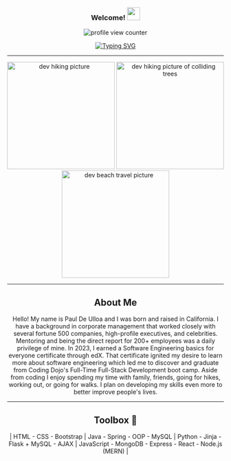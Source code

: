 <!-- Header -->
<h3 align="center">
  Welcome! 
  <img src= "https://github.com/PaulDeUlloa/PaulDeUlloa/assets/135933615/e7af9c9a-7633-4b9a-b09f-e672b22c654d" width = 30px> 
  
</h3>

<!-- Profile View Counter -->
<p align="center"> 
  <img src="https://komarev.com/ghpvc/?username=PaulDeUlloa&label=Paul's%20profile%20views&color=brightgreen&style=for-the-badge" alt="profile view counter" />
</p>

<!-- Type Writing -->
<div align="center">
  <a href="https://git.io/typing-svg"><img src="https://readme-typing-svg.demolab.com?font=Sofia&duration=3000&pause=700&color=0CFF19&background=FFFFFF00&random=false&width=450&height=60&lines=%E2%9C%A8+Let's+make+a+positive+impact+on+peoples+lives+%E2%9C%A8;_____%F0%9F%8E%A7+Full-Stack+Software+Developer++%F0%9F%92%BB_____;______%F0%9F%92%9A%F0%9F%8C%B2Enjoy+your+time+here%F0%9F%8C%B2%F0%9F%92%9A______" alt="Typing SVG" /></a>
</div>

<hr>

<!-- Dev Pictures -->
<div display="flex" flex-direction="column" align="center" >
  <img src="https://github.com/PaulDeUlloa/PaulDeUlloa/assets/135933615/a255efb4-7b23-457f-a5c4-d537892de5e1" alt="dev hiking picture" width="250" height="250" />
  <img src="https://github.com/PaulDeUlloa/PaulDeUlloa/assets/135933615/68091345-209f-4dd7-aa7b-85608b2ebbbb" alt="dev hiking picture of colliding trees" width="250" height="250" />
  <img src="https://github.com/PaulDeUlloa/PaulDeUlloa/assets/135933615/dba2ea0a-73e6-4ba7-b2bd-28958ab95460" alt="dev beach travel picture" width="250" height="250" />
</div>

<hr>

<!-- About Me -->
<h2 align="center"> About Me </h2>
<div align="center">
  <p>
    Hello! My name is Paul De Ulloa and I was born and raised in California. I have a background in corporate management that worked closely with several fortune 500 companies, high-profile executives, and celebrities. Mentoring and being the direct report for 200+ employees was a daily        privilege of mine. In 2023, I earned a Software Engineering basics for everyone certificate through edX. That certificate ignited my desire to learn more about software engineering which led me to discover and graduate from Coding Dojo's Full-Time Full-Stack Development boot camp.        Aside from coding I enjoy spending my time with family, friends, going for hikes, working out, or going for walks. I plan on developing my skills even more to better improve people's lives.
  </p>
</div>

<hr>

<!-- Tool Box -->
<h2 align="center"> Toolbox 🧰</h2>
<div align="center">
  <p>
   | HTML - CSS - Bootstrap | Java - Spring - OOP - MySQL | Python - Jinja - Flask + MySQL - AJAX | JavaScript - MongoDB - Express - React - Node.js (MERN) |
   </p>
</div>

<!-- Interests -->

<!-- How to reach me -->





<!---
PaulDeUlloa/PaulDeUlloa is a ✨ special ✨ repository because its `README.md` (this file) appears on your GitHub profile.
You can click the Preview link to take a look at your changes.
--->

